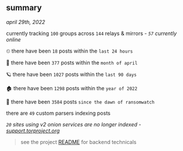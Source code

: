 
## summary
_april 29th, 2022_

currently tracking `100` groups across `144` relays & mirrors - _`57` currently online_

⏲ there have been `18` posts within the `last 24 hours`

🦈 there have been `377` posts within the `month of april`

🪐 there have been `1027` posts within the `last 90 days`

🏚 there have been `1298` posts within the `year of 2022`

🦕 there have been `3584` posts `since the dawn of ransomwatch`

there are `49` custom parsers indexing posts

_`20` sites using v2 onion services are no longer indexed - [support.torproject.org](https://support.torproject.org/onionservices/v2-deprecation/)_

> see the project [README](https://github.com/thetanz/ransomwatch#ransomwatch--) for backend technicals
